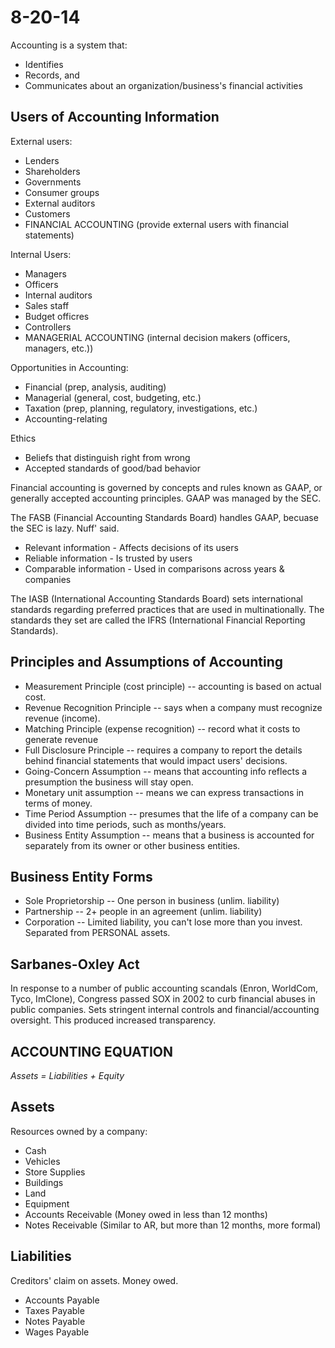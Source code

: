 # 8-20-14

Accounting is a system that:
* Identifies
* Records, and
* Communicates
about an organization/business's financial activities

## Users of Accounting Information
External users:
* Lenders
* Shareholders
* Governments
* Consumer groups
* External auditors
* Customers
* FINANCIAL ACCOUNTING (provide external users with financial statements)

Internal Users:
* Managers
* Officers
* Internal auditors
* Sales staff
* Budget officres
* Controllers
* MANAGERIAL ACCOUNTING (internal decision makers (officers, managers, etc.))

Opportunities in Accounting:
* Financial (prep, analysis, auditing)
* Managerial (general, cost, budgeting, etc.)
* Taxation (prep, planning, regulatory, investigations, etc.)
* Accounting-relating

Ethics
* Beliefs that distinguish right from wrong
* Accepted standards of good/bad behavior

Financial accounting is governed by concepts and rules known as GAAP, or 
generally accepted accounting principles.  GAAP was managed by the SEC.

The FASB (Financial Accounting Standards Board) handles GAAP, becuase the SEC
is lazy.  Nuff' said.

* Relevant information - Affects decisions of its users
* Reliable information - Is trusted by users
* Comparable information - Used in comparisons across years & companies

The IASB (International Accounting Standards Board) sets international standards
regarding preferred practices that are used in multinationally.  The standards
they set are called the IFRS (International Financial Reporting Standards).

## Principles and Assumptions of Accounting
* Measurement Principle (cost principle) -- accounting is based on actual cost.
* Revenue Recognition Principle -- says when a company must recognize revenue (income).
* Matching Principle (expense recognition) -- record what it costs to generate revenue
* Full Disclosure Principle -- requires a company to report the details behind financial statements that would impact users' decisions.
* Going-Concern Assumption -- means that accounting info reflects a presumption the business will stay open.
* Monetary unit assumption -- means we can express transactions in terms of money.
* Time Period Assumption -- presumes that the life of a company can be divided into time periods, such as months/years.
* Business Entity Assumption -- means that a business is accounted for separately from its owner or other business entities.

## Business Entity Forms
* Sole Proprietorship -- One person in business (unlim. liability)
* Partnership -- 2+ people in an agreement (unlim. liability)
* Corporation -- Limited liability, you can't lose more than you invest.  Separated from PERSONAL assets.

## Sarbanes-Oxley Act
In response to a number of public accounting scandals (Enron, WorldCom, Tyco, ImClone),
Congress passed SOX in 2002 to curb financial abuses in public companies.  Sets
stringent internal controls and financial/accounting oversight.  This produced 
increased transparency.

## ACCOUNTING EQUATION
*Assets = Liabilities + Equity*

## Assets
Resources owned by a company:
* Cash
* Vehicles
* Store Supplies
* Buildings
* Land
* Equipment
* Accounts Receivable (Money owed in less than 12 months)
* Notes Receivable (Similar to AR, but more than 12 months, more formal)

## Liabilities
Creditors' claim on assets.  Money owed.
* Accounts Payable
* Taxes Payable
* Notes Payable
* Wages Payable